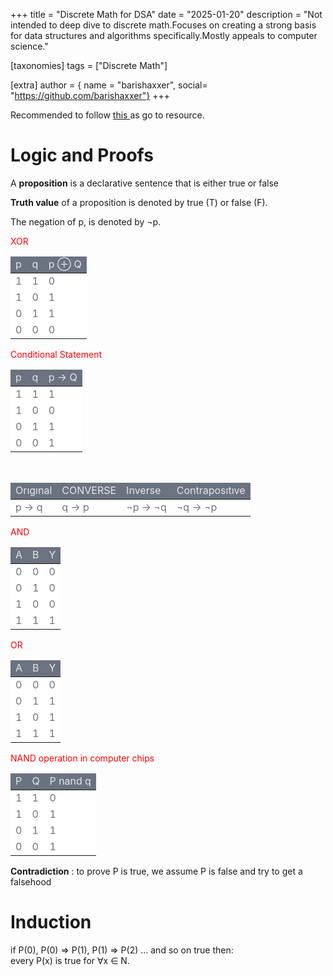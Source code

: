 +++
title = "Discrete Math for DSA"
date = "2025-01-20"
description = "Not intended to deep dive to discrete math.Focuses on creating a strong basis for data structures and algorithms specifically.Mostly appeals to computer science."

[taxonomies]
tags = ["Discrete Math"]

[extra]
author = { name = "barishaxxer", social= "https://github.com/barishaxxer"}
+++

<style>

.red{
	color: red;

}

</style>
<div class="goodcall">
Recommended to follow <a href="https://ocw.mit.edu/courses/6-042j-mathematics-for-computer-science-fall-2010/video_galleries/video-lectures/">this </a> as go to resource.
</div>

# Logic and Proofs


A **proposition** is a declarative sentence that is either true
or false

**Truth value** of a proposition is denoted by true (T) or false (F).

The negation of p, is denoted by ¬p.

<div class="red">XOR

<div class="relative overflow-hidden shadow-md rounded-lg">
    <table class="table-fixed w-full text-left">
        <thead class="uppercase bg-[#6b7280] text-[#e5e7eb]" style="background-color: #6b7280; color: #e5e7eb;">
            <tr>
                <td contenteditable="true" class="py-1 border text-center  p-4">p</td>
                <td contenteditable="true" class="py-1 border text-center  p-4">q</td>
                <td contenteditable="true" class="py-1 border text-center  p-4">p ⊕ Q</td>
            </tr>
        </thead>
        <tbody class="bg-white text-gray-500 bg-[#FFFFFF] text-[#6b7280]" style="background-color: #FFFFFF; color: #6b7280;">
            <tr class=" py-5">
                <td contenteditable="true" class=" py-5 border text-center  p-4">1</td>
                <td contenteditable="true" class=" py-5 border text-center  p-4">1</td>
                <td contenteditable="true" class=" py-5 border text-center  p-4">0</td>
            </tr>
            <tr class=" py-5">
                <td contenteditable="true" class=" py-5 border text-center  p-4">1</td>
                <td contenteditable="true" class=" py-5 border text-center  p-4">0</td>
                <td contenteditable="true" class=" py-5 border text-center  p-4">1</td>
            </tr>
            <tr class=" py-5">
                <td contenteditable="true" class=" py-5 border text-center  p-4">0</td>
                <td contenteditable="true" class=" py-5 border text-center  p-4">1</td>
                <td contenteditable="true" class=" py-5 border text-center  p-4">1</td>
            </tr>
            <tr class=" py-5">
                <td contenteditable="true" class=" py-5 border text-center  p-4">0</td>
                <td contenteditable="true" class=" py-5 border text-center  p-4">0</td>
                <td contenteditable="true" class=" py-5 border text-center  p-4">0</td>
            </tr>
        </tbody>
    </table>
</div> 
Conditional Statement
<div class="relative overflow-hidden shadow-md rounded-lg">
    <table class="table-fixed w-full text-left">
        <thead class="uppercase bg-[#6b7280] text-[#e5e7eb]" style="background-color: #6b7280; color: #e5e7eb;">
            <tr>
                <td contenteditable="true" class="py-1 border text-center  p-4">p</td>
                <td contenteditable="true" class="py-1 border text-center  p-4">q</td>
                <td contenteditable="true" class="py-1 border text-center  p-4">p → Q</td>
            </tr>
        </thead>
        <tbody class="bg-white text-gray-500 bg-[#FFFFFF] text-[#6b7280]" style="background-color: #FFFFFF; color: #6b7280;">
            <tr class=" py-5">
                <td contenteditable="true" class=" py-5 border text-center  p-4">1</td>
                <td contenteditable="true" class=" py-5 border text-center  p-4">1</td>
                <td contenteditable="true" class=" py-5 border text-center  p-4">1</td>
            </tr>
            <tr class=" py-5">
                <td contenteditable="true" class=" py-5 border text-center  p-4">1</td>
                <td contenteditable="true" class=" py-5 border text-center  p-4">0</td>
                <td contenteditable="true" class=" py-5 border text-center  p-4">0</td>
            </tr>
            <tr class=" py-5">
                <td contenteditable="true" class=" py-5 border text-center  p-4">0</td>
                <td contenteditable="true" class=" py-5 border text-center  p-4">1</td>
                <td contenteditable="true" class=" py-5 border text-center  p-4">1</td>
            </tr>
            <tr class=" py-5">
                <td contenteditable="true" class=" py-5 border text-center  p-4">0</td>
                <td contenteditable="true" class=" py-5 border text-center  p-4">0</td>
                <td contenteditable="true" class=" py-5 border text-center  p-4">1</td>
            </tr>
        </tbody>
    </table>
</div>
<br>
<div class="relative overflow-hidden shadow-md rounded-lg">
    <table class="table-fixed w-full text-left">
        <thead class="uppercase bg-[#6b7280] text-[#e5e7eb]" style="background-color: #6b7280; color: #e5e7eb;">
            <tr>
                <td contenteditable="true" class="py-1 border text-center  p-4">Orıgınal</td>
                <td contenteditable="true" class="py-1 border text-center  p-4">CONVERSE</td>
                <td contenteditable="true" class="py-1 border text-center  p-4">Inverse</td>
                <td contenteditable="true" class="py-1 border text-center  p-4">Contraposıtıve</td>
            </tr>
        </thead>
        <tbody class="bg-white text-gray-500 bg-[#FFFFFF] text-[#6b7280]" style="background-color: #FFFFFF; color: #6b7280;">
            <tr class=" py-5">
                <td contenteditable="true" class=" py-5 border text-center  p-4">p&nbsp;→ q</td>
                <td contenteditable="true" class=" py-5 border text-center  p-4">q&nbsp;→ p</td>
                <td contenteditable="true" class=" py-5 border text-center  p-4">¬p&nbsp;→ ¬q</td>
                <td contenteditable="true" class=" py-5 border text-center  p-4">¬q → ¬p</td>
            </tr>
        </tbody>
    </table>
</div>

AND



<div class="relative overflow-hidden shadow-md rounded-lg">
    <table class="table-fixed w-full text-left">
        <thead class="uppercase bg-[#6b7280] text-[#e5e7eb]" style="background-color: #6b7280; color: #e5e7eb;">
            <tr>
                <td contenteditable="true" class="py-1 border text-center  p-4">A</td>
                <td contenteditable="true" class="py-1 border text-center  p-4">B</td>
                <td contenteditable="true" class="py-1 border text-center  p-4">Y</td>
            </tr>
        </thead>
        <tbody class="bg-white text-gray-500 bg-[#FFFFFF] text-[#6b7280]" style="background-color: #FFFFFF; color: #6b7280;">
            <tr class=" py-5">
                <td contenteditable="true" class=" py-5 border text-center  p-4">0</td>
                <td contenteditable="true" class=" py-5 border text-center  p-4">0</td>
                <td contenteditable="true" class=" py-5 border text-center  p-4">0</td>
            </tr>
            <tr class=" py-5">
                <td contenteditable="true" class=" py-5 border text-center  p-4">0</td>
                <td contenteditable="true" class=" py-5 border text-center  p-4">1</td>
                <td contenteditable="true" class=" py-5 border text-center  p-4">0</td>
            </tr>
            <tr class=" py-5">
                <td contenteditable="true" class=" py-5 border text-center  p-4">1</td>
                <td contenteditable="true" class=" py-5 border text-center  p-4">0</td>
                <td contenteditable="true" class=" py-5 border text-center  p-4">0</td>
            </tr>
            <tr class=" py-5">
                <td contenteditable="true" class=" py-5 border text-center  p-4">1</td>
                <td contenteditable="true" class=" py-5 border text-center  p-4">1</td>
                <td contenteditable="true" class=" py-5 border text-center  p-4">1</td>
            </tr>
        </tbody>
    </table>
</div>
OR
<div class="relative overflow-hidden shadow-md rounded-lg">
    <table class="table-fixed w-full text-left">
        <thead class="uppercase bg-[#6b7280] text-[#e5e7eb]" style="background-color: #6b7280; color: #e5e7eb;">
            <tr>
                <td contenteditable="true" class="py-1 border text-center  p-4">A</td>
                <td contenteditable="true" class="py-1 border text-center  p-4">B</td>
                <td contenteditable="true" class="py-1 border text-center  p-4">Y</td>
            </tr>
        </thead>
        <tbody class="bg-white text-gray-500 bg-[#FFFFFF] text-[#6b7280]" style="background-color: #FFFFFF; color: #6b7280;">
            <tr class=" py-5">
                <td contenteditable="true" class=" py-5 border text-center  p-4">0</td>
                <td contenteditable="true" class=" py-5 border text-center  p-4">0</td>
                <td contenteditable="true" class=" py-5 border text-center  p-4">0</td>
            </tr>
            <tr class=" py-5">
                <td contenteditable="true" class=" py-5 border text-center  p-4">0</td>
                <td contenteditable="true" class=" py-5 border text-center  p-4">1</td>
                <td contenteditable="true" class=" py-5 border text-center  p-4">1</td>
            </tr>
            <tr class=" py-5">
                <td contenteditable="true" class=" py-5 border text-center  p-4">1</td>
                <td contenteditable="true" class=" py-5 border text-center  p-4">0</td>
                <td contenteditable="true" class=" py-5 border text-center  p-4">1</td>
            </tr>
            <tr class=" py-5">
                <td contenteditable="true" class=" py-5 border text-center  p-4">1</td>
                <td contenteditable="true" class=" py-5 border text-center  p-4">1</td>
                <td contenteditable="true" class=" py-5 border text-center  p-4">1</td>
            </tr>
        </tbody>
    </table>
</div>

NAND operation in computer chips

<div class="relative overflow-hidden shadow-md rounded-lg">
    <table class="table-fixed w-full text-left">
        <thead class="uppercase bg-[#6b7280] text-[#e5e7eb]" style="background-color: #6b7280; color: #e5e7eb;">
            <tr>
                <td contenteditable="true" class="py-1 border text-center  p-4">P</td>
                <td contenteditable="true" class="py-1 border text-center  p-4">Q</td>
                <td contenteditable="true" class="py-1 border text-center  p-4">P nand q</td>
            </tr>
        </thead>
        <tbody class="bg-white text-gray-500 bg-[#FFFFFF] text-[#6b7280]" style="background-color: #FFFFFF; color: #6b7280;">
            <tr class=" py-5">
                <td contenteditable="true" class=" py-5 border text-center  p-4">1</td>
                <td contenteditable="true" class=" py-5 border text-center  p-4">1</td>
                <td contenteditable="true" class=" py-5 border text-center  p-4">0</td>
            </tr>
            <tr class=" py-5">
                <td contenteditable="true" class=" py-5 border text-center  p-4">1</td>
                <td contenteditable="true" class=" py-5 border text-center  p-4">0</td>
                <td contenteditable="true" class=" py-5 border text-center  p-4">1</td>
            </tr>
            <tr class=" py-5">
                <td contenteditable="true" class=" py-5 border text-center  p-4">0</td>
                <td contenteditable="true" class=" py-5 border text-center  p-4">1</td>
                <td contenteditable="true" class=" py-5 border text-center  p-4">1</td>
            </tr>
            <tr class=" py-5">
                <td contenteditable="true" class=" py-5 border text-center  p-4">0</td>
                <td contenteditable="true" class=" py-5 border text-center  p-4">0</td>
                <td contenteditable="true" class=" py-5 border text-center  p-4">1</td>
            </tr>
        </tbody>
    </table>
</div>

</div>

**Contradiction** : to prove P is true, we assume P is false and try to get a falsehood

# Induction

if P(0), P(0) => P(1), P(1) => P(2) ... and so on true then:<br>
every P(x) is true for ∀x ∈ N.

